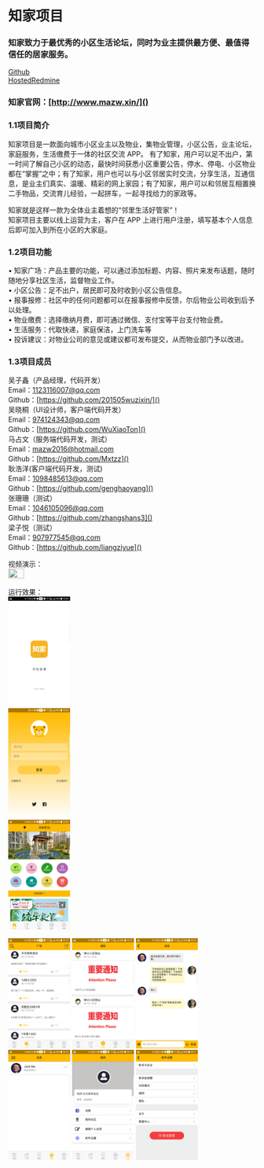 # 知家项目
### 知家致力于最优秀的小区生活论坛，同时为业主提供最方便、最值得信任的居家服务。
 [Github](https://gihtub.com/201505wuzixin/zhijia)  
 [HostedRedmine](http://10.7.1.5/)  
 ### 知家官网：[http://www.mazw.xin/]()
 
 ### 1.1项目简介  
知家项目是一款面向城市小区业主以及物业，集物业管理，小区公告，业主论坛，家庭服务，生活缴费于一体的社区交流 APP。  有了知家，用户可以足不出户，第一时间了解自己小区的动态，最快时间获悉小区重要公告，停水、停电、小区物业都在“掌握”之中；有了知家，用户也可以与小区邻居实时交流，分享生活，互通信息，是业主们真实、温暖、精彩的网上家园；有了知家，用户可以和邻居互相置换二手物品，交流育儿经验，一起拼车，一起寻找给力的家政等。  

知家就是这样一款为全体业主着想的“邻里生活好管家”！   
知家项目主要以线上运营为主，客户在 APP 上进行用户注册，填写基本个人信息后即可加入到所在小区的大家庭。 
  
 ### 1.2项目功能   
•	知家广场：产品主要的功能，可以通过添加标题、内容、照片来发布话题，随时随地分享社区生活，监督物业工作。    
•	小区公告：足不出户，居民即可及时收到小区公告信息。  
•	报事报修：社区中的任何问题都可以在报事报修中反馈，尔后物业公司收到后予以处理。  
•	物业缴费：选择缴纳月费，即可通过微信、支付宝等平台支付物业费。  
•	生活服务：代取快递，家庭保洁，上门洗车等  
•	投诉建议：对物业公司的意见或建议都可发布提交，从而物业部门予以改进。  
 
### 1.3项目成员  
吴子鑫（产品经理，代码开发）  
      Email：[1123116007@qq.com](123)  
      Github：[https://github.com/201505wuzixin/]()   
吴晓桐（UI设计师，客户端代码开发）  
Email：[974124343@qq.com](123)  
Github：[https://github.com/WuXiaoTon]()  
马占文（服务端代码开发，测试）  
Email：[mazw2016@hotmail.com]()  
Github：[https://github.com/Mxtzz]()  
耿浩洋(客户端代码开发，测试)  
Email：[1098485613@qq.com]()  
Github：[https://github.com/genghaoyang]()  
张珊珊（测试）  
Email：[1046105096@qq.com]()  
Github：[https://github.com/zhangshans3]()  
梁子悦（测试）  
Email：[907977545@qq.com]()  
Github：[https://github.com/liangziyue]()   
 
视频演示：  
<img src="https://github.com/201505wuzixin/zhijia/blob/master/IMG/ddd.gif" width="25%" height="25%" />    

 

 
运行效果：  
<img src="https://github.com/201505wuzixin/zhijia/blob/master/IMG/qidong.png" width="25%" height="25%" />  
<img src="https://github.com/201505wuzixin/zhijia/blob/master/IMG/denglu.png" width="25%" height="25%" />   
<img src="https://github.com/201505wuzixin/zhijia/blob/master/IMG/shouye.png" width="25%" height="25%" />  
  
<img src="https://github.com/201505wuzixin/zhijia/blob/master/IMG/guangchang.png" width="25%" height="25%" />   
<img src="https://github.com/201505wuzixin/zhijia/blob/master/IMG/tongzhi.png" width="25%" height="25%" />   
<img src="https://github.com/201505wuzixin/zhijia/blob/master/IMG/liaotian.png" width="25%" height="25%" />   
<img src="https://github.com/201505wuzixin/zhijia/blob/master/IMG/xiaoxi.png" width="25%" height="25%" />   
<img src="https://github.com/201505wuzixin/zhijia/blob/master/IMG/shezhi.png" width="25%" height="25%" />   
<img src="https://github.com/201505wuzixin/zhijia/blob/master/IMG/tuichu.png" width="25%" height="25%" />    




